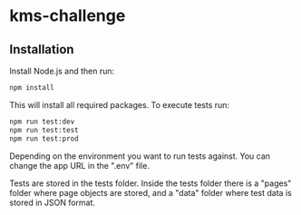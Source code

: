 # kms-challenge

## Installation
Install Node.js and then run:
```bash
npm install
```
This will install all required packages.
To execute tests run:
```bash
npm run test:dev
npm run test:test
npm run test:prod
```
Depending on the environment you want to run tests against. You can change the app URL in the ".env" file.

Tests are stored in the tests folder. Inside the tests folder there is a "pages" folder where page objects are stored, and a "data" folder where test data is stored in JSON format.
